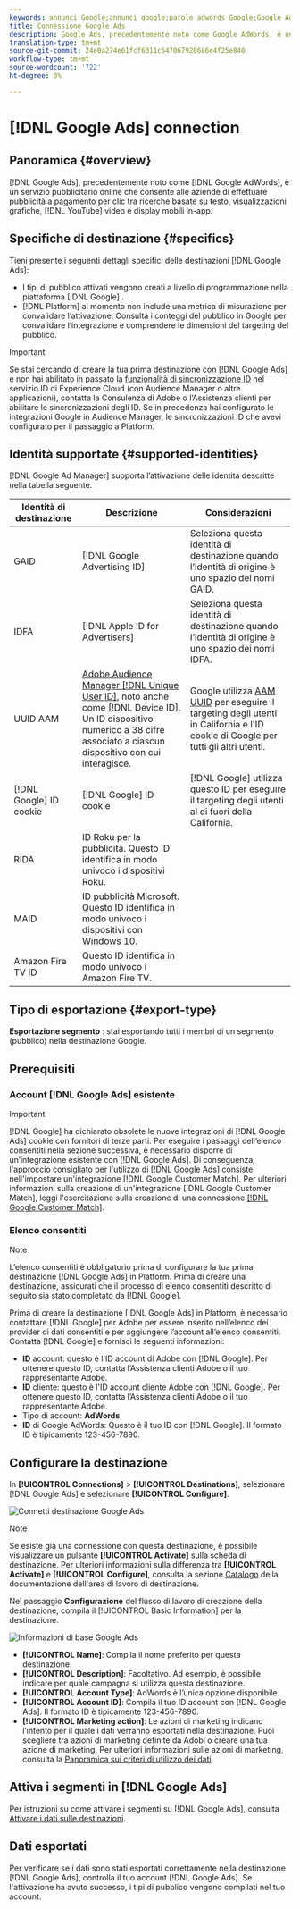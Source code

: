 ```yaml
---
keywords: annunci Google;annunci google;parole adwords Google;Google AdWords;Google Adwords
title: Connessione Google Ads
description: Google Ads, precedentemente noto come Google AdWords, è un servizio di pubblicità online che consente alle aziende di effettuare pubblicità a pagamento per clic tra ricerche basate su testo, visualizzazioni grafiche, video YouTube e display mobili in-app.
translation-type: tm+mt
source-git-commit: 24e0a274e61fcf6311c647067920686e4f25e840
workflow-type: tm+mt
source-wordcount: '722'
ht-degree: 0%

---
```



# [!DNL Google Ads] connection

## Panoramica {#overview}

[!DNL Google Ads], precedentemente noto come  [!DNL Google AdWords], è un servizio pubblicitario online che consente alle aziende di effettuare pubblicità a pagamento per clic tra ricerche basate su testo, visualizzazioni grafiche,  [!DNL YouTube] video e display mobili in-app.

## Specifiche di destinazione {#specifics}

Tieni presente i seguenti dettagli specifici delle destinazioni [!DNL Google Ads]:

* I tipi di pubblico attivati vengono creati a livello di programmazione nella piattaforma [!DNL Google] .
* [!DNL Platform] al momento non include una metrica di misurazione per convalidare l’attivazione. Consulta i conteggi del pubblico in Google per convalidare l’integrazione e comprendere le dimensioni del targeting del pubblico.

>[!IMPORTANT]
>
>Se stai cercando di creare la tua prima destinazione con [!DNL Google Ads] e non hai abilitato in passato la [funzionalità di sincronizzazione ID](https://experienceleague.adobe.com/docs/id-service/using/id-service-api/methods/idsync.html) nel servizio ID di Experience Cloud (con Audience Manager o altre applicazioni), contatta la Consulenza di Adobe o l’Assistenza clienti per abilitare le sincronizzazioni degli ID. Se in precedenza hai configurato le integrazioni Google in Audience Manager, le sincronizzazioni ID che avevi configurato per il passaggio a Platform.

## Identità supportate {#supported-identities}

[!DNL Google Ad Manager] supporta l’attivazione delle identità descritte nella tabella seguente.

| Identità di destinazione | Descrizione | Considerazioni |
|---|---|---|
| GAID | [!DNL Google Advertising ID] | Seleziona questa identità di destinazione quando l’identità di origine è uno spazio dei nomi GAID. |
| IDFA | [!DNL Apple ID for Advertisers] | Seleziona questa identità di destinazione quando l’identità di origine è uno spazio dei nomi IDFA. |
| UUID AAM | [Adobe Audience Manager [!DNL Unique User ID]](https://experienceleague.adobe.com/docs/audience-manager/user-guide/reference/ids-in-aam.html), noto anche come  [!DNL Device ID]. Un ID dispositivo numerico a 38 cifre associato a ciascun dispositivo con cui interagisce. | Google utilizza [AAM UUID](https://experienceleague.adobe.com/docs/audience-manager/user-guide/reference/ids-in-aam.html?lang=en) per eseguire il targeting degli utenti in California e l&#39;ID cookie di Google per tutti gli altri utenti. |
| [!DNL Google] ID cookie | [!DNL Google] ID cookie | [!DNL Google] utilizza questo ID per eseguire il targeting degli utenti al di fuori della California. |
| RIDA | ID Roku per la pubblicità. Questo ID identifica in modo univoco i dispositivi Roku. |  |
| MAID | ID pubblicità Microsoft. Questo ID identifica in modo univoco i dispositivi con Windows 10. |  |
| Amazon Fire TV ID | Questo ID identifica in modo univoco i Amazon Fire TV. |  |

## Tipo di esportazione {#export-type}

**Esportazione segmento** : stai esportando tutti i membri di un segmento (pubblico) nella destinazione Google.

## Prerequisiti

### Account [!DNL Google Ads] esistente

>[!IMPORTANT]
>
> [!DNL Google] ha dichiarato obsolete le nuove integrazioni di  [!DNL Google Ads] cookie con fornitori di terze parti. Per eseguire i passaggi dell’elenco consentiti nella sezione successiva, è necessario disporre di un’integrazione esistente con [!DNL Google Ads]. Di conseguenza, l&#39;approccio consigliato per l&#39;utilizzo di [!DNL Google Ads] consiste nell&#39;impostare un&#39;integrazione [!DNL Google Customer Match]. Per ulteriori informazioni sulla creazione di un&#39;integrazione [!DNL Google Customer Match], leggi l&#39;esercitazione sulla creazione di una connessione [[!DNL Google Customer Match]](./google-customer-match.md).

### Elenco consentiti

>[!NOTE]
>
>L’elenco consentiti è obbligatorio prima di configurare la tua prima destinazione [!DNL Google Ads] in Platform. Prima di creare una destinazione, assicurati che il processo di elenco consentiti descritto di seguito sia stato completato da [!DNL Google].

Prima di creare la destinazione [!DNL Google Ads] in Platform, è necessario contattare [!DNL Google] per Adobe per essere inserito nell’elenco dei provider di dati consentiti e per aggiungere l’account all’elenco consentiti. Contatta [!DNL Google] e fornisci le seguenti informazioni:

* **ID**  account: questo è l&#39;ID account di Adobe con  [!DNL Google]. Per ottenere questo ID, contatta l’Assistenza clienti Adobe o il tuo rappresentante Adobe.
* **ID**  cliente: questo è l&#39;ID account cliente Adobe con  [!DNL Google]. Per ottenere questo ID, contatta l’Assistenza clienti Adobe o il tuo rappresentante Adobe.
* Tipo di account: **AdWords**
* **ID**  di Google AdWords: Questo è il tuo ID con  [!DNL Google]. Il formato ID è tipicamente 123-456-7890.

## Configurare la destinazione

In **[!UICONTROL Connections]** > **[!UICONTROL Destinations]**, selezionare [!DNL Google Ads] e selezionare **[!UICONTROL Configure]**.

![Connetti destinazione Google Ads](../../assets/catalog/advertising/google-ads-destination/catalog.png)

>[!NOTE]
>
>Se esiste già una connessione con questa destinazione, è possibile visualizzare un pulsante **[!UICONTROL Activate]** sulla scheda di destinazione. Per ulteriori informazioni sulla differenza tra **[!UICONTROL Activate]** e **[!UICONTROL Configure]**, consulta la sezione [Catalogo](../../ui/destinations-workspace.md#catalog) della documentazione dell&#39;area di lavoro di destinazione.

Nel passaggio **Configurazione** del flusso di lavoro di creazione della destinazione, compila il [!UICONTROL Basic Information] per la destinazione.

![Informazioni di base Google Ads](../../assets/catalog/advertising/google-ads-destination/setup.png)

* **[!UICONTROL Name]**: Compila il nome preferito per questa destinazione.
* **[!UICONTROL Description]**: Facoltativo. Ad esempio, è possibile indicare per quale campagna si utilizza questa destinazione.
* **[!UICONTROL Account Type]**: AdWords è l’unica opzione disponibile.
* **[!UICONTROL Account ID]**: Compila il tuo ID account con  [!DNL Google Ads]. Il formato ID è tipicamente 123-456-7890.
* **[!UICONTROL Marketing action]**: Le azioni di marketing indicano l’intento per il quale i dati verranno esportati nella destinazione. Puoi scegliere tra azioni di marketing definite da Adobi o creare una tua azione di marketing. Per ulteriori informazioni sulle azioni di marketing, consulta la [Panoramica sui criteri di utilizzo dei dati](../../../data-governance/policies/overview.md).

## Attiva i segmenti in [!DNL Google Ads]

Per istruzioni su come attivare i segmenti su [!DNL Google Ads], consulta [Attivare i dati sulle destinazioni](../../ui/activate-destinations.md).

## Dati esportati

Per verificare se i dati sono stati esportati correttamente nella destinazione [!DNL Google Ads], controlla il tuo account [!DNL Google Ads]. Se l&#39;attivazione ha avuto successo, i tipi di pubblico vengono compilati nel tuo account.